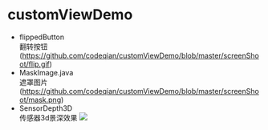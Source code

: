 # customViewDemo

* flippedButton<br>
翻转按钮
(https://github.com/codeqian/customViewDemo/blob/master/screenShoot/flip.gif)
* MaskImage.java<br>
遮罩图片
(https://github.com/codeqian/customViewDemo/blob/master/screenShoot/mask.png)
* SensorDepth3D<br>
传感器3d景深效果
![](https://github.com/codeqian/customViewDemo/raw/master/screenShoot/3d.gif)
